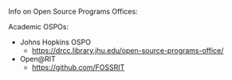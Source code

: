 Info on Open Source Programs Offices:

Academic OSPOs:
- Johns Hopkins OSPO
  - https://drcc.library.jhu.edu/open-source-programs-office/
- Open@RIT
  - https://github.com/FOSSRIT
